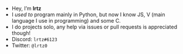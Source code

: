 - Hey, I’m **lrtz**
- I *used to* program mainly in Python, but now I know JS, V (main language I use in programming) and some C.
- I do projects solo, any help via issues or pull requests is appreciated though!
- Discord: `lrtz#6123`
- Twitter: `@lrtz0`
